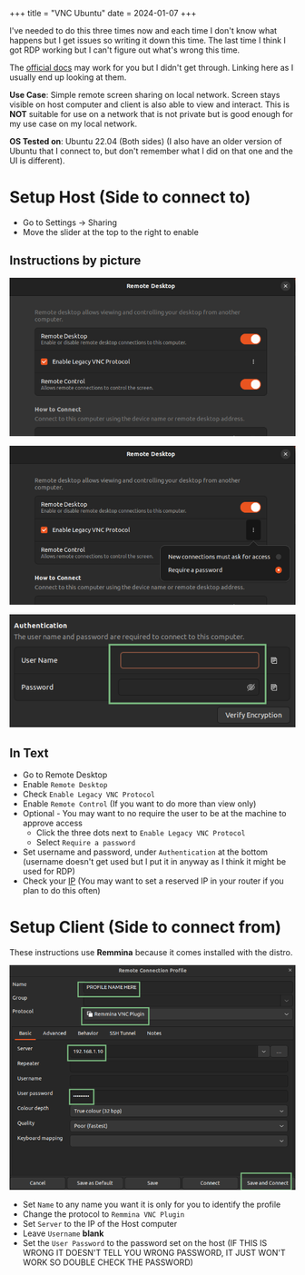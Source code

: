 +++
title = "VNC Ubuntu"
date = 2024-01-07
+++

I've needed to do this three times now and each time I don't know what happens but I get issues so writing it down this time.
The last time I think I got RDP working but I can't figure out what's wrong this time.

The [official docs](https://help.ubuntu.com/stable/ubuntu-help/sharing-desktop.html.ro) may work for you but I didn't get through.
Linking here as I usually end up looking at them.

**Use Case**: Simple remote screen sharing on local network.
Screen stays visible on host computer and client is also able to view and interact.
This is **NOT** suitable for use on a network that is not private but is good enough for my use case on my local network.

**OS Tested on**: Ubuntu 22.04 (Both sides) (I also have an older version of Ubuntu that I connect to, but don't remember what I did on that one and the UI is different).

# Setup Host (Side to connect to)

- Go to Settings -> Sharing
- Move the slider at the top to the right to enable

## Instructions by picture

![First Set](first_set.png)

![Second Set](second_set.png)

![Authentication](authentication.png)

## In Text

- Go to Remote Desktop
- Enable `Remote Desktop`
- Check `Enable Legacy VNC Protocol`
- Enable `Remote Control` (If you want to do more than view only)
- Optional - You may want to no require the user to be at the machine to approve access
  - Click the three dots next to `Enable Legacy VNC Protocol`
  - Select `Require a password`
- Set username and password, under `Authentication` at the bottom (username doesn't get used but I put it in anyway as I think it might be used for RDP)
- Check your [IP](@/debian/useful_commands.md#show-ip-addresses) (You may want to set a reserved IP in your router if you plan to do this often)

# Setup Client (Side to connect from)

These instructions use **Remmina** because it comes installed with the distro.

![Remmina Config](remmina_config.png)

- Set `Name` to any name you want it is only for you to identify the profile
- Change the protocol to `Remmina VNC Plugin`
- Set `Server` to the IP of the Host computer
- Leave `Username` **blank**
- Set the `User Password` to the password set on the host (IF THIS IS WRONG IT DOESN'T TELL YOU WRONG PASSWORD, IT JUST WON'T WORK SO DOUBLE CHECK THE PASSWORD)
